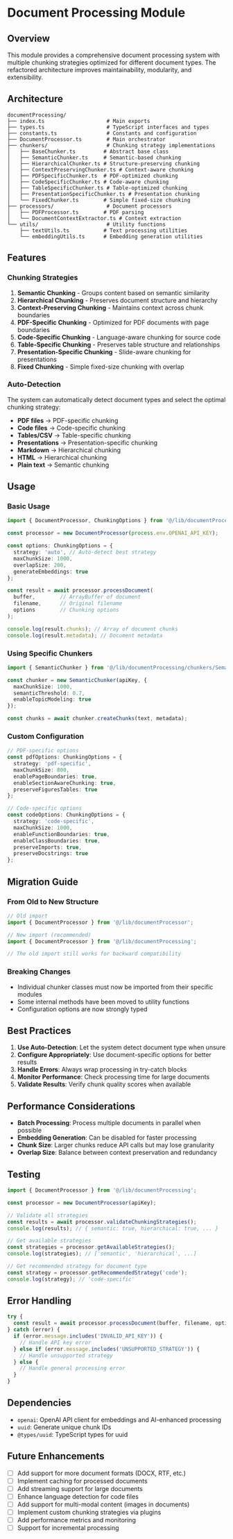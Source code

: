 # Document Processing Module

## Overview

This module provides a comprehensive document processing system with multiple chunking strategies optimized for different document types. The refactored architecture improves maintainability, modularity, and extensibility.

## Architecture

```
documentProcessing/
├── index.ts                    # Main exports
├── types.ts                    # TypeScript interfaces and types
├── constants.ts                # Constants and configuration
├── DocumentProcessor.ts        # Main orchestrator
├── chunkers/                   # Chunking strategy implementations
│   ├── BaseChunker.ts         # Abstract base class
│   ├── SemanticChunker.ts     # Semantic-based chunking
│   ├── HierarchicalChunker.ts # Structure-preserving chunking
│   ├── ContextPreservingChunker.ts # Context-aware chunking
│   ├── PDFSpecificChunker.ts  # PDF-optimized chunking
│   ├── CodeSpecificChunker.ts # Code-aware chunking
│   ├── TableSpecificChunker.ts # Table-optimized chunking
│   ├── PresentationSpecificChunker.ts # Presentation chunking
│   └── FixedChunker.ts        # Simple fixed-size chunking
├── processors/                 # Document processors
│   ├── PDFProcessor.ts        # PDF parsing
│   └── DocumentContextExtractor.ts # Context extraction
└── utils/                      # Utility functions
    ├── textUtils.ts           # Text processing utilities
    └── embeddingUtils.ts      # Embedding generation utilities
```

## Features

### Chunking Strategies

1. **Semantic Chunking** - Groups content based on semantic similarity
2. **Hierarchical Chunking** - Preserves document structure and hierarchy
3. **Context-Preserving Chunking** - Maintains context across chunk boundaries
4. **PDF-Specific Chunking** - Optimized for PDF documents with page boundaries
5. **Code-Specific Chunking** - Language-aware chunking for source code
6. **Table-Specific Chunking** - Preserves table structure and relationships
7. **Presentation-Specific Chunking** - Slide-aware chunking for presentations
8. **Fixed Chunking** - Simple fixed-size chunking with overlap

### Auto-Detection

The system can automatically detect document types and select the optimal chunking strategy:

- **PDF files** → PDF-specific chunking
- **Code files** → Code-specific chunking
- **Tables/CSV** → Table-specific chunking
- **Presentations** → Presentation-specific chunking
- **Markdown** → Hierarchical chunking
- **HTML** → Hierarchical chunking
- **Plain text** → Semantic chunking

## Usage

### Basic Usage

```typescript
import { DocumentProcessor, ChunkingOptions } from '@/lib/documentProcessing';

const processor = new DocumentProcessor(process.env.OPENAI_API_KEY);

const options: ChunkingOptions = {
  strategy: 'auto', // Auto-detect best strategy
  maxChunkSize: 1000,
  overlapSize: 200,
  generateEmbeddings: true
};

const result = await processor.processDocument(
  buffer,        // ArrayBuffer of document
  filename,      // Original filename
  options        // Chunking options
);

console.log(result.chunks); // Array of document chunks
console.log(result.metadata); // Document metadata
```

### Using Specific Chunkers

```typescript
import { SemanticChunker } from '@/lib/documentProcessing/chunkers/SemanticChunker';

const chunker = new SemanticChunker(apiKey, {
  maxChunkSize: 1000,
  semanticThreshold: 0.7,
  enableTopicModeling: true
});

const chunks = await chunker.createChunks(text, metadata);
```

### Custom Configuration

```typescript
// PDF-specific options
const pdfOptions: ChunkingOptions = {
  strategy: 'pdf-specific',
  maxChunkSize: 800,
  enablePageBoundaries: true,
  enableSectionAwareChunking: true,
  preserveFiguresTables: true
};

// Code-specific options
const codeOptions: ChunkingOptions = {
  strategy: 'code-specific',
  maxChunkSize: 1000,
  enableFunctionBoundaries: true,
  enableClassBoundaries: true,
  preserveImports: true,
  preserveDocstrings: true
};
```

## Migration Guide

### From Old to New Structure

```typescript
// Old import
import { DocumentProcessor } from '@/lib/documentProcessor';

// New import (recommended)
import { DocumentProcessor } from '@/lib/documentProcessing';

// The old import still works for backward compatibility
```

### Breaking Changes

- Individual chunker classes must now be imported from their specific modules
- Some internal methods have been moved to utility functions
- Configuration options are now strongly typed

## Best Practices

1. **Use Auto-Detection**: Let the system detect document type when unsure
2. **Configure Appropriately**: Use document-specific options for better results
3. **Handle Errors**: Always wrap processing in try-catch blocks
4. **Monitor Performance**: Check processing time for large documents
5. **Validate Results**: Verify chunk quality scores when available

## Performance Considerations

- **Batch Processing**: Process multiple documents in parallel when possible
- **Embedding Generation**: Can be disabled for faster processing
- **Chunk Size**: Larger chunks reduce API calls but may lose granularity
- **Overlap Size**: Balance between context preservation and redundancy

## Testing

```typescript
import { DocumentProcessor } from '@/lib/documentProcessing';

const processor = new DocumentProcessor(apiKey);

// Validate all strategies
const results = await processor.validateChunkingStrategies();
console.log(results); // { semantic: true, hierarchical: true, ... }

// Get available strategies
const strategies = processor.getAvailableStrategies();
console.log(strategies); // ['semantic', 'hierarchical', ...]

// Get recommended strategy for document type
const strategy = processor.getRecommendedStrategy('code');
console.log(strategy); // 'code-specific'
```

## Error Handling

```typescript
try {
  const result = await processor.processDocument(buffer, filename, options);
} catch (error) {
  if (error.message.includes('INVALID_API_KEY')) {
    // Handle API key error
  } else if (error.message.includes('UNSUPPORTED_STRATEGY')) {
    // Handle unsupported strategy
  } else {
    // Handle general processing error
  }
}
```

## Dependencies

- `openai`: OpenAI API client for embeddings and AI-enhanced processing
- `uuid`: Generate unique chunk IDs
- `@types/uuid`: TypeScript types for uuid

## Future Enhancements

- [ ] Add support for more document formats (DOCX, RTF, etc.)
- [ ] Implement caching for processed documents
- [ ] Add streaming support for large documents
- [ ] Enhance language detection for code files
- [ ] Add support for multi-modal content (images in documents)
- [ ] Implement custom chunking strategies via plugins
- [ ] Add performance metrics and monitoring
- [ ] Support for incremental processing
